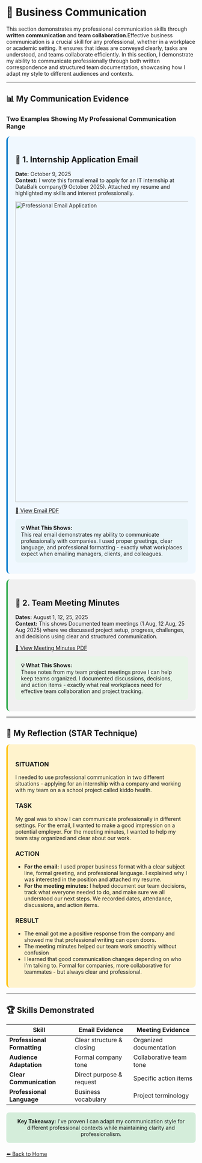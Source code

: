 # 💼 Business Communication

This section demonstrates my professional communication skills through **written communication** and **team collaboration**.Effective business communication is a crucial skill for any professional, whether in a workplace or academic setting. It ensures that ideas are conveyed clearly, tasks are understood, and teams collaborate efficiently. In this section, I demonstrate my ability to communicate professionally through both written correspondence and structured team documentation, showcasing how I adapt my style to different audiences and contexts.


---

## 📊 My Communication Evidence



### Two Examples Showing My Professional Communication Range

</div>

<div style="background: #f0f8ff; padding: 20px; border-radius: 10px; border-left: 4px solid #007acc; margin: 15px 0;">

## 📧 1. Internship Application Email
**Date:** October 9, 2025  
**Context:** I wrote this formal email to apply for an IT internship at DataBalk company(9 October 2025). Attached my resume and highlighted my skills and interest professionally.

<img width="800" alt="Professional Email Application" src="https://github.com/user-attachments/assets/51edd664-ce71-481d-8d71-4e58dd34582b" />

[📎 View Email PDF](./Evidence/internship_email.pdf)

<div style="background: #e8f4f8; padding: 15px; border-radius: 8px; margin: 10px 0;">
<strong>💡 What This Shows:</strong><br/>
This real email demonstrates my ability to communicate professionally with companies. I used proper greetings, clear language, and professional formatting - exactly what workplaces expect when emailing managers, clients, and colleagues.
</div>

</div>

<div style="background: #f0f0f0; padding: 20px; border-radius: 10px; border-left: 4px solid #28a745; margin: 15px 0;">

## 📝 2. Team Meeting Minutes
**Dates:** August 1, 12, 25, 2025  
**Context:** This shows Documented  team meetings (1 Aug, 12 Aug, 25 Aug 2025) where we discussed project setup, progress, challenges, and decisions using clear and structured communication.

[📎 View Meeting Minutes PDF](./Evidence/minute_of_the_meeting_Project.pdf)

<div style="background: #e8f5e8; padding: 15px; border-radius: 8px; margin: 10px 0;">
<strong>💡 What This Shows:</strong><br/>
These notes from my team project meetings prove I can help keep teams organized. I documented discussions, decisions, and action items - exactly what real workplaces need for effective team collaboration and project tracking.
</div>

</div>

---

## 🎯 My Reflection (STAR Technique)

<div style="background: #fff3cd; padding: 20px; border-radius: 10px; border-left: 4px solid #ffc107;">

### **SITUATION** 
I needed to use professional communication in two different situations - applying for an internship with a company and working with my team on a a school project called kiddo health.

###  **TASK**
My goal was to show I can communicate professionally in different settings. For the email, I wanted to make a good impression on a potential employer. For the meeting minutes, I wanted to help my team stay organized and clear about our work.

###  **ACTION**
- **For the email:** I used proper business format with a clear subject line, formal greeting, and professional language. I explained why I was interested in the position and attached my resume.
- **For the meeting minutes:** I helped document our team decisions, track what everyone needed to do, and make sure we all understood our next steps. We recorded dates, attendance, discussions, and action items.

###  **RESULT**
- The email got me a positive response from the company and showed me that professional writing can open doors.
-  The meeting minutes helped our team work smoothly without confusion
- I learned that good communication changes depending on who I'm talking to. Formal for companies, more collaborative for teammates - but always clear and professional.


</div>

---

## 🏆 Skills Demonstrated

|  Skill |  Email Evidence |  Meeting Evidence |
|----------|-------------------|---------------------|
| **Professional Formatting** |  Clear structure & closing | Organized documentation |
| **Audience Adaptation** |  Formal company tone | Collaborative team tone |
| **Clear Communication** |  Direct purpose & request |  Specific action items |
| **Professional Language** |  Business vocabulary |  Project terminology |

<div style="background: #d4edda; padding: 15px; border-radius: 8px; text-align: center; margin: 20px 0;">
<strong> Key Takeaway:</strong> I've proven I can adapt my communication style for different professional contexts while maintaining clarity and professionalism.
</div>

[⬅️ Back to Home](./README.md)
